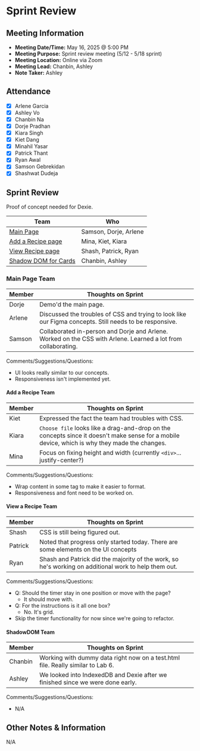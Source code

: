 # Sprint Review
## Meeting Information
- **Meeting Date/Time:** May 16, 2025 @ 5:00 PM
- **Meeting Purpose:** Sprint review meeting (5/12 - 5/18 sprint)
- **Meeting Location:** Online via Zoom
- **Meeting Lead:** Chanbin, Ashley
- **Note Taker:** Ashley

## Attendance
- [X] Arlene Garcia
- [X] Ashley Vo
- [X] Chanbin Na
- [X] Dorje Pradhan
- [X] Kiara Singh
- [X] Kiet Dang
- [X] Minahil Yasar
- [X] Patrick Thant
- [X] Ryan Awal
- [X] Samson Gebrekidan
- [X] Shashwat Dudeja

## Sprint Review
Proof of concept needed for Dexie.

| Team | Who | 
| ---- | ---- |
| [Main Page](#main-page-team) | Samson, Dorje, Arlene | 
| [Add a Recipe page](#add-a-recipe-team) | Mina, Kiet, Kiara | 
| [View Recipe page](#view-a-recipe-team) | Shash, Patrick, Ryan | 
| [Shadow DOM for Cards](#shadowdom-team) | Chanbin, Ashley | 

### Main Page Team
| Member | Thoughts on Sprint |
| ---- | ---- |
| Dorje | Demo'd the main page.  | 
| Arlene | Discussed the troubles of CSS and trying to look like our Figma concepts. Still needs to be responsive. | 
| Samson | Collaborated in-person and Dorje and Arlene. Worked on the CSS with Arlene. Learned a lot from collaborating. | 

Comments/Suggestions/Questions:
- UI looks really similar to our concepts.
- Responsiveness isn't implemented yet.

#### Add a Recipe Team
| Member | Thoughts on Sprint |
| ---- | ---- |
| Kiet | Expressed the fact the team had troubles with CSS. | 
| Kiara | `Choose file` looks like a drag-and-drop on the concepts since it doesn't make sense for a mobile device, which is why they made the changes. | 
| Mina | Focus on fixing height and width (currently `<div>`... justify-center?) | 

Comments/Suggestions/Questions:
- Wrap content in some tag to make it easier to format.
- Responsiveness and font need to be worked on.

#### View a Recipe Team
| Member | Thoughts on Sprint |
| ---- | ---- |
| Shash | CSS is still being figured out. |
| Patrick | Noted that progress only started today. There are some elements on the UI concepts  | 
| Ryan | Shash and Patrick did the majority of the work, so he's working on additional work to help them out. | 

Comments/Suggestions/Questions:
- Q: Should the timer stay in one position or move with the page?
  - It should move with.
- Q: For the instructions is it all one box?
  - No. It's grid.
- Skip the timer functionality for now since we're going to refactor. 

#### ShadowDOM Team
| Member | Thoughts on Sprint |
| ---- | ---- |
| Chanbin | Working with dummy data right now on a test.html file. Really similar to Lab 6. |
| Ashley | We looked into IndexedDB and Dexie after we finished since we were done early. |

Comments/Suggestions/Questions:
- N/A

## Other Notes & Information
N/A
